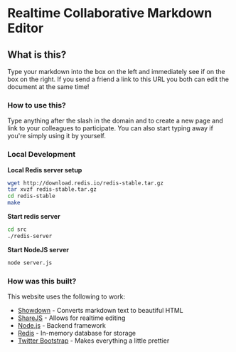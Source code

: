 # Realtime Collaborative Markdown Editor

## What is this?

Type your markdown into the box on the left and immediately see if on the box on the right. If you send a friend a link to this URL you both can edit the document at the same time!


### How to use this?

Type anything after the slash in the domain and to create a new page and link to your colleagues to participate. You can also start typing away if you're simply using it by yourself.


### Local Development

**Local Redis server setup**
```bash
wget http://download.redis.io/redis-stable.tar.gz
tar xvzf redis-stable.tar.gz
cd redis-stable
make
```
**Start redis server**
```bash
cd src
./redis-server
```
**Start NodeJS server**
```bash
node server.js
```

### How was this built?

This website uses the following to work:

 - [Showdown](https://github.com/showdownjs/showdown) - Converts markdown text to beautiful HTML
 - [ShareJS](http://sharejs.org/) - Allows for realtime editing
 - [Node.js](https://nodejs.org/) - Backend framework 
 - [Redis](http://redis.io/) - In-memory database for storage
 - [Twitter Bootstrap](http://getbootstrap.com/) - Makes everything a little prettier
